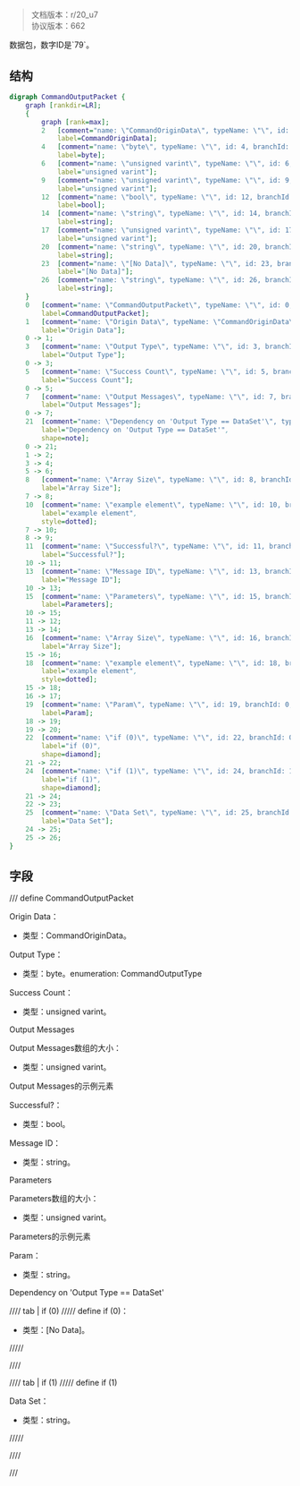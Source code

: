 # <!-- md:samp CommandOutputPacket -->

> 文档版本：r/20_u7<br/>协议版本：662

<!-- md:samp CommandOutputPacket -->数据包，数字ID是`79`。

## 结构

```dot
digraph CommandOutputPacket {
	graph [rankdir=LR];
	{
		graph [rank=max];
		2	[comment="name: \"CommandOriginData\", typeName: \"\", id: 2, branchId: 0, recurseId: -1, attributes: 512, notes: \"\"",
			label=CommandOriginData];
		4	[comment="name: \"byte\", typeName: \"\", id: 4, branchId: 0, recurseId: -1, attributes: 512, notes: \"\"",
			label=byte];
		6	[comment="name: \"unsigned varint\", typeName: \"\", id: 6, branchId: 0, recurseId: -1, attributes: 512, notes: \"\"",
			label="unsigned varint"];
		9	[comment="name: \"unsigned varint\", typeName: \"\", id: 9, branchId: 0, recurseId: -1, attributes: 512, notes: \"\"",
			label="unsigned varint"];
		12	[comment="name: \"bool\", typeName: \"\", id: 12, branchId: 0, recurseId: -1, attributes: 512, notes: \"\"",
			label=bool];
		14	[comment="name: \"string\", typeName: \"\", id: 14, branchId: 0, recurseId: -1, attributes: 512, notes: \"\"",
			label=string];
		17	[comment="name: \"unsigned varint\", typeName: \"\", id: 17, branchId: 0, recurseId: -1, attributes: 512, notes: \"\"",
			label="unsigned varint"];
		20	[comment="name: \"string\", typeName: \"\", id: 20, branchId: 0, recurseId: -1, attributes: 512, notes: \"\"",
			label=string];
		23	[comment="name: \"[No Data]\", typeName: \"\", id: 23, branchId: 0, recurseId: -1, attributes: 512, notes: \"\"",
			label="[No Data]"];
		26	[comment="name: \"string\", typeName: \"\", id: 26, branchId: 0, recurseId: -1, attributes: 512, notes: \"\"",
			label=string];
	}
	0	[comment="name: \"CommandOutputPacket\", typeName: \"\", id: 0, branchId: 79, recurseId: -1, attributes: 0, notes: \"\"",
		label=CommandOutputPacket];
	1	[comment="name: \"Origin Data\", typeName: \"CommandOriginData\", id: 1, branchId: 0, recurseId: -1, attributes: 256, notes: \"\"",
		label="Origin Data"];
	0 -> 1;
	3	[comment="name: \"Output Type\", typeName: \"\", id: 3, branchId: 0, recurseId: -1, attributes: 0, notes: \"enumeration: CommandOutputType\"",
		label="Output Type"];
	0 -> 3;
	5	[comment="name: \"Success Count\", typeName: \"\", id: 5, branchId: 0, recurseId: -1, attributes: 0, notes: \"\"",
		label="Success Count"];
	0 -> 5;
	7	[comment="name: \"Output Messages\", typeName: \"\", id: 7, branchId: 0, recurseId: -1, attributes: 8, notes: \"\"",
		label="Output Messages"];
	0 -> 7;
	21	[comment="name: \"Dependency on 'Output Type == DataSet'\", typeName: \"\", id: 21, branchId: 0, recurseId: -1, attributes: 2, notes: \"\"",
		label="Dependency on 'Output Type == DataSet'",
		shape=note];
	0 -> 21;
	1 -> 2;
	3 -> 4;
	5 -> 6;
	8	[comment="name: \"Array Size\", typeName: \"\", id: 8, branchId: 0, recurseId: -1, attributes: 0, notes: \"\"",
		label="Array Size"];
	7 -> 8;
	10	[comment="name: \"example element\", typeName: \"\", id: 10, branchId: 0, recurseId: -1, attributes: 16, notes: \"\"",
		label="example element",
		style=dotted];
	7 -> 10;
	8 -> 9;
	11	[comment="name: \"Successful?\", typeName: \"\", id: 11, branchId: 0, recurseId: -1, attributes: 0, notes: \"\"",
		label="Successful?"];
	10 -> 11;
	13	[comment="name: \"Message ID\", typeName: \"\", id: 13, branchId: 0, recurseId: -1, attributes: 0, notes: \"\"",
		label="Message ID"];
	10 -> 13;
	15	[comment="name: \"Parameters\", typeName: \"\", id: 15, branchId: 0, recurseId: -1, attributes: 8, notes: \"\"",
		label=Parameters];
	10 -> 15;
	11 -> 12;
	13 -> 14;
	16	[comment="name: \"Array Size\", typeName: \"\", id: 16, branchId: 0, recurseId: -1, attributes: 0, notes: \"\"",
		label="Array Size"];
	15 -> 16;
	18	[comment="name: \"example element\", typeName: \"\", id: 18, branchId: 0, recurseId: -1, attributes: 16, notes: \"\"",
		label="example element",
		style=dotted];
	15 -> 18;
	16 -> 17;
	19	[comment="name: \"Param\", typeName: \"\", id: 19, branchId: 0, recurseId: -1, attributes: 0, notes: \"\"",
		label=Param];
	18 -> 19;
	19 -> 20;
	22	[comment="name: \"if (0)\", typeName: \"\", id: 22, branchId: 0, recurseId: -1, attributes: 4, notes: \"\"",
		label="if (0)",
		shape=diamond];
	21 -> 22;
	24	[comment="name: \"if (1)\", typeName: \"\", id: 24, branchId: 1, recurseId: -1, attributes: 4, notes: \"\"",
		label="if (1)",
		shape=diamond];
	21 -> 24;
	22 -> 23;
	25	[comment="name: \"Data Set\", typeName: \"\", id: 25, branchId: 0, recurseId: -1, attributes: 0, notes: \"\"",
		label="Data Set"];
	24 -> 25;
	25 -> 26;
}

```

## 字段

/// define
CommandOutputPacket

Origin Data：[<!-- md:samp CommandOriginData -->](refs/protocols/types/CommandOriginData.md)

- 类型：CommandOriginData。

Output Type：<!-- md:samp byte -->

- 类型：byte。enumeration: CommandOutputType

Success Count：<!-- md:samp unsigned varint -->

- 类型：unsigned varint。

Output Messages

Output Messages数组的大小：<!-- md:samp unsigned varint -->

- 类型：unsigned varint。

Output Messages的示例元素

Successful?：<!-- md:samp bool -->

- 类型：bool。

Message ID：<!-- md:samp string -->

- 类型：string。

Parameters

Parameters数组的大小：<!-- md:samp unsigned varint -->

- 类型：unsigned varint。

Parameters的示例元素

Param：<!-- md:samp string -->

- 类型：string。

Dependency on 'Output Type == DataSet'

//// tab | if (0)
///// define
if (0)：<!-- md:samp [No Data] -->

- 类型：[No Data]。


/////

////

//// tab | if (1)
///// define
if (1)

Data Set：<!-- md:samp string -->

- 类型：string。


/////

////



///
